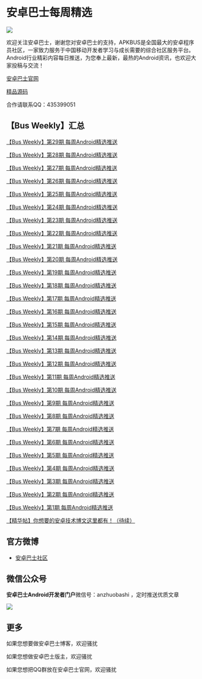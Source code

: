# 安卓巴士每周精选

![](https://i.niupic.com/images/2016/12/01/xf4qFd.png)


欢迎关注安卓巴士，谢谢您对安卓巴士的支持，APKBUS是全国最大的安卓程序员社区，一家致力服务于中国移动开发者学习与成长需要的综合社区服务平台。Android行业精彩内容每日推送，为您奉上最新，最热的Android资讯，也欢迎大家投稿与交流！

[安卓巴士官网](http://www.akpbus.com)


[精品源码](http://www.apkbus.com/forum-417-1.html)


合作请联系QQ：435399051

## 【Bus Weekly】汇总

[【Bus Weekly】第29期 每周Android精选推送](http://www.apkbus.com/thread-270836-1-1.html)

[【Bus Weekly】第28期 每周Android精选推送](http://www.apkbus.com/thread-270594-1-1.html)

[【Bus Weekly】第27期 每周Android精选推送](http://www.apkbus.com/thread-270395-1-1.html)

[【Bus Weekly】第26期 每周Android精选推送](http://www.apkbus.com/thread-270265-1-1.html)

[【Bus Weekly】第25期 每周Android精选推送](http://www.apkbus.com/thread-270067-1-1.html)

[【Bus Weekly】第24期 每周Android精选推送](http://www.apkbus.com/thread-269526-1-1.html)

[【Bus Weekly】第23期 每周Android精选推送](http://www.apkbus.com/thread-269193-1-1.html)

[【Bus Weekly】第22期 每周Android精选推送](http://www.apkbus.com/forum.php?mod=viewthread&tid=268875&page=1&extra=#pid4243580)

[【Bus Weekly】第21期 每周Android精选推送](http://www.apkbus.com/forum.php?mod=viewthread&tid=268579&page=1&extra=&_dsign=421bcc02)

[【Bus Weekly】第20期 每周Android精选推送](http://www.apkbus.com/forum.php?mod=viewthread&tid=268251&page=1&extra=&_dsign=5a8693f7)

[【Bus Weekly】第19期 每周Android精选推送](http://www.apkbus.com/forum.php?mod=viewthread&tid=268127&extra=page%3D1%26filter%3Dauthor%26orderby%3Ddateline)

[【Bus Weekly】第18期 每周Android精选推送](http://www.apkbus.com/forum.php?mod=viewthread&tid=267995&extra=page%3D2%26filter%3Dauthor%26orderby%3Ddateline)

[【Bus Weekly】第17期 每周Android精选推送](http://www.apkbus.com/forum.php?mod=viewthread&tid=267777&page=1&extra=&_dsign=0521b9ec)

[【Bus Weekly】第16期 每周Android精选推送](http://www.apkbus.com/thread-267288-1-1.html)

[【Bus Weekly】第15期 每周Android精选推送](http://www.apkbus.com/thread-267288-1-1.html)

[【Bus Weekly】第14期 每周Android精选推送](http://www.apkbus.com/thread-267057-1-1.html)

[【Bus Weekly】第13期 每周Android精选推送](http://www.apkbus.com/thread-266826-1-1.html)

[【Bus Weekly】第12期 每周Android精选推送](http://www.apkbus.com/thread-266651-1-1.html)

[【Bus Weekly】第11期 每周Android精选推送](http://www.apkbus.com/thread-266445-1-1.html)

[【Bus Weekly】第10期 每周Android精选推送](http://www.apkbus.com/thread-266154-1-1.html)

[【Bus Weekly】第9期 每周Android精选推送](http://www.apkbus.com/thread-265483-1-1.html)

[【Bus Weekly】第8期 每周Android精选推送](http://www.apkbus.com/thread-258804-1-1.html)

[【Bus Weekly】第7期 每周Android精选推送](http://www.apkbus.com/thread-258531-1-1.html)

[【Bus Weekly】第6期 每周Android精选推送](http://www.apkbus.com/thread-258245-1-1.html)

[【Bus Weekly】第5期 每周Android精选推送](http://www.apkbus.com/thread-258003-1-1.html)

[【Bus Weekly】第4期 每周Android精选推送](http://www.apkbus.com/thread-257647-1-1.html)

[【Bus Weekly】第3期 每周Android精选推送](http://www.apkbus.com/thread-257256-1-1.html)

[【Bus Weekly】第2期 每周Android精选推送](http://www.apkbus.com/thread-256460-1-1.html)

[【Bus Weekly】第1期 每周Android精选推送](http://www.apkbus.com/thread-256291-1-1.html)


[【精华帖】你想要的安卓技术博文这里都有！（待续）](http://www.apkbus.com/forum.php?mod=viewthread&tid=256632&_dsign=08f33db1)


## 官方微博

- [安卓巴士社区](http://weibo.com/apkbusbbs/home?topnav=1&wvr=6)


## 微信公众号

**安卓巴士Android开发者门户**微信号：anzhuobashi ，定时推送优质文章


![](https://i.niupic.com/images/2016/12/01/DRYCiX.jpg)



## 更多

如果您想要做安卓巴士博客，欢迎骚扰


如果您想做安卓巴士版主，欢迎骚扰


如果您想把QQ群放在安卓巴士官网，欢迎骚扰
